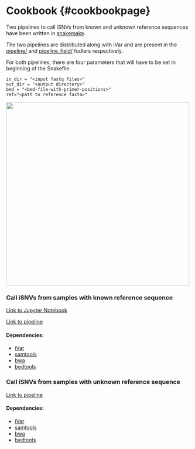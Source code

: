 Cookbook {#cookbookpage}
========

Two pipelines to call iSNVs from known and unknown reference sequences have been written in [snakemake](https://snakemake.readthedocs.io/en/stable/).

The two pipelines are distributed along with iVar and are present in the[ pipeline/](https://github.com/andersen-lab/ivar/tree/master/pipeline) and [pipeline_field/](https://github.com/andersen-lab/ivar/tree/master/pipeline_field) fodlers respectively.

For both pipelines, there are four parameters that will have to be set in beginning of the Snakefile.

```
in_dir = "<input fastq files>"
out_dir = "<output directory>"
bed = "<bed-file-with-primer-positions>"
ref="<path to reference fasta>"
```

<img src="https://raw.githubusercontent.com/gkarthik/IVAR/master/pipeline/pipeline.png" width="500" />

### Call iSNVs from samples with known reference sequence

[Link to Jupyter Notebook](https://github.com/andersen-lab/paper_2018_primalseq-ivar/blob/master/cookbook/CookBook.ipynb)

[Link to pipeline](https://github.com/andersen-lab/ivar/tree/master/pipeline)

#### Dependencies:

* [iVar](https://github.com/andersen-lab/ivar)
* [samtools](https://htslib.org/)
* [bwa](https://github.com/lh3/bwa)
* [bedtools](https://bedtools.readthedocs.io/en/latest/)

### Call iSNVs from samples with unknown reference sequence

[Link to pipeline](https://github.com/andersen-lab/ivar/tree/master/pipeline_field/)

#### Dependencies:

* [iVar](https://github.com/andersen-lab/ivar)
* [samtools](https://htslib.org/)
* [bwa](https://github.com/lh3/bwa)
* [bedtools](https://bedtools.readthedocs.io/en/latest/)
